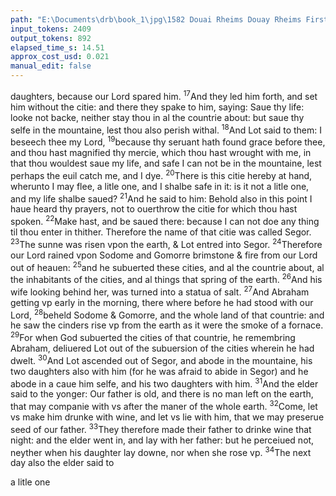 ```yaml
---
path: "E:\Documents\drb\book_1\jpg\1582 Douai Rheims Douay Rheims First Edition  1 of 3 1609 Old Testament.pdf-90.jpg"
input_tokens: 2409
output_tokens: 892
elapsed_time_s: 14.51
approx_cost_usd: 0.021
manual_edit: false
---
```

daughters, because our Lord spared him. <sup>17</sup>And they led him forth, and set him without the citie: and there they spake to him, saying: Saue thy life: looke not backe, neither stay thou in al the countrie about: but saue thy selfe in the mountaine, lest thou also perish withal. <sup>18</sup>And Lot said to them: I beseech thee my Lord, <sup>19</sup>because thy seruant hath found grace before thee, and thou hast magnified thy mercie, which thou hast wrought with me, in that thou wouldest saue my life, and safe I can not be in the mountaine, lest perhaps the euil catch me, and I dye. <sup>20</sup>There is this citie hereby at hand, wherunto I may flee, a litle one, and I shalbe safe in it: is it not a litle one, and my life shalbe saued? <sup>21</sup>And he said to him: Behold also in this point I haue heard thy prayers, not to ouerthrow the citie for which thou hast spoken. <sup>22</sup>Make hast, and be saued there: because I can not doe any thing til thou enter in thither. Therefore the name of that citie was called Segor. <sup>23</sup>The sunne was risen vpon the earth, & Lot entred into Segor. <sup>24</sup>Therefore our Lord rained vpon Sodome and Gomorre brimstone & fire from our Lord out of heauen: <sup>25</sup>and he subuerted these cities, and al the countrie about, al the inhabitants of the cities, and al things that spring of the earth. <sup>26</sup>And his wife looking behind her, was turned into a statua of salt. <sup>27</sup>And Abraham getting vp early in the morning, there where before he had stood with our Lord, <sup>28</sup>beheld Sodome & Gomorre, and the whole land of that countrie: and he saw the cinders rise vp from the earth as it were the smoke of a fornace. <sup>29</sup>For when God subuerted the cities of that countrie, he remembring Abraham, deliuered Lot out of the subuersion of the cities wherein he had dwelt. <sup>30</sup>And Lot ascended out of Segor, and abode in the mountaine, his two daughters also with him (for he was afraid to abide in Segor) and he abode in a caue him selfe, and his two daughters with him. <sup>31</sup>And the elder said to the yonger: Our father is old, and there is no man left on the earth, that may companie with vs after the maner of the whole earth. <sup>32</sup>Come, let vs make him drunke with wine, and let vs lie with him, that we may preserue seed of our father. <sup>33</sup>They therefore made their father to drinke wine that night: and the elder went in, and lay with her father: but he perceiued not, neyther when his daughter lay downe, nor when she rose vp. <sup>34</sup>The next day also the elder said to

[^1]: Lots wife turned into salt, admonisheth the seruants of God to proceede a vertue, & not to looke back to vice. Luc. 17. S. Aug. li. 16. c. 30. ciuit.

[^2]: Lot neither perfect, nor very wicked was deliuered for Abrahams sake. S. Aug. q. 45 in Gen.

<aside>a litle one</aside>